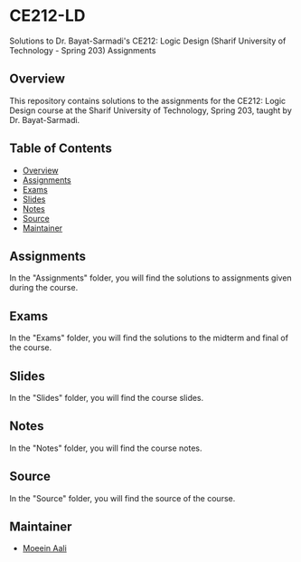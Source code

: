 # CE212-LD
Solutions to Dr. Bayat-Sarmadi's CE212: Logic Design (Sharif University of Technology - Spring 203) Assignments

## Overview

This repository contains solutions to the assignments for the CE212: Logic Design course at the Sharif University of Technology, Spring 203, taught by Dr. Bayat-Sarmadi.

## Table of Contents

- [Overview](#overview)
- [Assignments](#assignments)
- [Exams](#exams)
- [Slides](#slides)
- [Notes](#notes)
- [Source](#source)
- [Maintainer](#maintainer)

## Assignments

In the "Assignments" folder, you will find the solutions to assignments given during the course.

## Exams

In the "Exams" folder, you will find the solutions to the midterm and final of the course.

## Slides

In the "Slides" folder, you will find the course slides.

## Notes

In the "Notes" folder, you will find the course notes.

## Source

In the "Source" folder, you will find the source of the course.

## Maintainer

- [Moeein Aali](https://github.com/moeeinaali)

